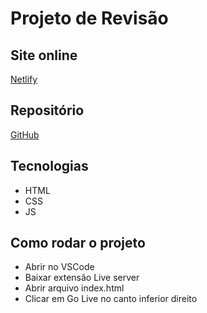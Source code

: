 
# Projeto de Revisão

## Site online
[Netlify](https://projeto-revisao-88.netlify.app/)

## Repositório
[GitHub](https://github.com/1606187/projeto-revisao)

## Tecnologias
- HTML
- CSS
- JS

## Como rodar o projeto
- Abrir no VSCode
- Baixar extensão Live server
- Abrir arquivo index.html
- Clicar em Go Live no canto inferior direito